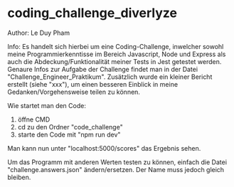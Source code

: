 # coding_challenge_diverlyze

Author:
Le Duy Pham

Info:
Es handelt sich hierbei um eine Coding-Challenge, inwelcher sowohl meine Programmierkenntisse im Bereich Javascript, Node und Express als auch die Abdeckung/Funktionalität meiner Tests in Jest getestet werden. Genaure Infos zur Aufgabe der Challenge findet man in der Datei "Challenge_Engineer_Praktikum". Zusätzlich wurde ein kleiner Bericht erstellt (siehe "xxx"), um einen besseren Einblick in meine Gedanken/Vorgehensweise teilen zu können.

Wie startet man den Code:

1. öffne CMD
2. cd zu den Ordner "code_challenge"
3. starte den Code mit "npm run dev"

Man kann nun unter "localhost:5000/scores" das Ergebnis sehen.

Um das Programm mit anderen Werten testen zu können, einfach die Datei "challenge.answers.json" ändern/ersetzen. Der Name muss jedoch gleich bleiben.
